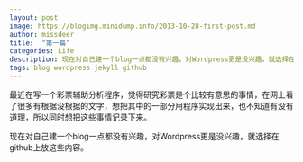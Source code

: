 ```yaml
---
layout: post
image: https://blogimg.minidump.info/2013-10-28-first-post.md
author: missdeer
title:  "第一篇"
categories: Life
description: 现在对自己建一个blog一点都没有兴趣，对Wordpress更是没兴趣，就选择在github上放这些内容。
tags: blog wordpress jekyll github
---
```


最近在写一个彩票辅助分析程序，觉得研究彩票是个比较有意思的事情，在网上看了很多有根据没根据的文字，想把其中的一部分用程序实现出来，也不知道有没有道理，所以同时想把这些事情记录下来。

现在对自己建一个blog一点都没有兴趣，对Wordpress更是没兴趣，就选择在github上放这些内容。
